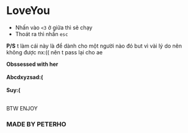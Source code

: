 # LoveYou


 - Nhấn vào `<3` ở giữa thì sẽ chạy <br>
 - Thoát ra thì nhấn `esc`

**P/S** t làm cái này là để dành cho một người nào đó but vì vài lý do nên không được nx:(( nên t pass lại cho ae



**Obssessed with her <br><br>
Abcdxyzsad:(<br><br>
Suy:( <br> <br>**

BTW ENJOY

### MADE BY PETERHO
